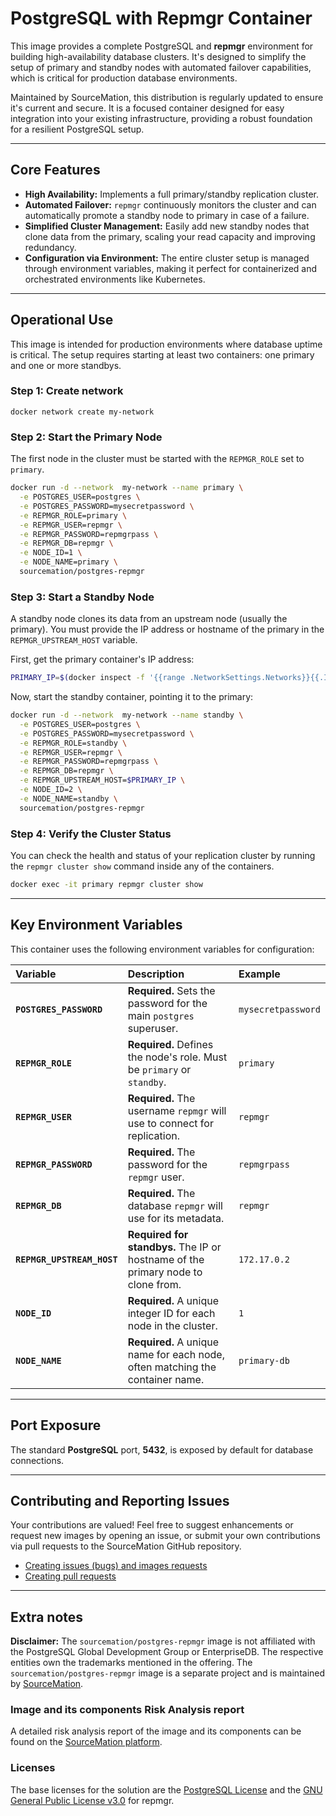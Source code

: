 # PostgreSQL with Repmgr Container

This image provides a complete PostgreSQL and **repmgr** environment for building high-availability database clusters. It's designed to simplify the setup of primary and standby nodes with automated failover capabilities, which is critical for production database environments.

Maintained by SourceMation, this distribution is regularly updated to ensure it's current and secure. It is a focused container designed for easy integration into your existing infrastructure, providing a robust foundation for a resilient PostgreSQL setup.

-----

## Core Features

  * **High Availability:** Implements a full primary/standby replication cluster.
  * **Automated Failover:** `repmgr` continuously monitors the cluster and can automatically promote a standby node to primary in case of a failure.
  * **Simplified Cluster Management:** Easily add new standby nodes that clone data from the primary, scaling your read capacity and improving redundancy.
  * **Configuration via Environment:** The entire cluster setup is managed through environment variables, making it perfect for containerized and orchestrated environments like Kubernetes.

-----

## Operational Use

This image is intended for production environments where database uptime is critical. The setup requires starting at least two containers: one primary and one or more standbys.

### Step 1: Create network
```
docker network create my-network
```

### Step 2: Start the Primary Node

The first node in the cluster must be started with the `REPMGR_ROLE` set to `primary`.

```bash
docker run -d --network  my-network --name primary \
  -e POSTGRES_USER=postgres \
  -e POSTGRES_PASSWORD=mysecretpassword \
  -e REPMGR_ROLE=primary \
  -e REPMGR_USER=repmgr \
  -e REPMGR_PASSWORD=repmgrpass \
  -e REPMGR_DB=repmgr \
  -e NODE_ID=1 \
  -e NODE_NAME=primary \
  sourcemation/postgres-repmgr
```

### Step 3: Start a Standby Node

A standby node clones its data from an upstream node (usually the primary). You must provide the IP address or hostname of the primary in the `REPMGR_UPSTREAM_HOST` variable.

First, get the primary container's IP address:

```bash
PRIMARY_IP=$(docker inspect -f '{{range .NetworkSettings.Networks}}{{.IPAddress}}{{end}}' primary)
```

Now, start the standby container, pointing it to the primary:

```bash
docker run -d --network  my-network --name standby \
  -e POSTGRES_USER=postgres \
  -e POSTGRES_PASSWORD=mysecretpassword \
  -e REPMGR_ROLE=standby \
  -e REPMGR_USER=repmgr \
  -e REPMGR_PASSWORD=repmgrpass \
  -e REPMGR_DB=repmgr \
  -e REPMGR_UPSTREAM_HOST=$PRIMARY_IP \
  -e NODE_ID=2 \
  -e NODE_NAME=standby \
  sourcemation/postgres-repmgr
```

### Step 4: Verify the Cluster Status

You can check the health and status of your replication cluster by running the `repmgr cluster show` command inside any of the containers.

```bash
docker exec -it primary repmgr cluster show
```

-----

## Key Environment Variables

This container uses the following environment variables for configuration:

| Variable | Description | Example |
| :--- | :--- | :--- |
| **`POSTGRES_PASSWORD`** | **Required.** Sets the password for the main `postgres` superuser. | `mysecretpassword` |
| **`REPMGR_ROLE`** | **Required.** Defines the node's role. Must be `primary` or `standby`. | `primary` |
| **`REPMGR_USER`** | **Required.** The username `repmgr` will use to connect for replication. | `repmgr` |
| **`REPMGR_PASSWORD`** | **Required.** The password for the `repmgr` user. | `repmgrpass` |
| **`REPMGR_DB`** | **Required.** The database `repmgr` will use for its metadata. | `repmgr` |
| **`REPMGR_UPSTREAM_HOST`** | **Required for standbys.** The IP or hostname of the primary node to clone from. | `172.17.0.2` |
| **`NODE_ID`** | **Required.** A unique integer ID for each node in the cluster. | `1` |
| **`NODE_NAME`** | **Required.** A unique name for each node, often matching the container name. | `primary-db` |

-----

## Port Exposure

The standard **PostgreSQL** port, **5432**, is exposed by default for database connections.

-----

## Contributing and Reporting Issues

Your contributions are valued\! Feel free to suggest enhancements or request new
images by opening an issue, or submit your own contributions via pull requests
to the SourceMation GitHub repository.

  - [Creating issues (bugs) and images requests](https://github.com/SourceMation/images/issues/new/choose)
  - [Creating pull requests](https://github.com/SourceMation/images/compare)

-----

## Extra notes

**Disclaimer:** The `sourcemation/postgres-repmgr` image is not affiliated with the PostgreSQL Global Development Group or EnterpriseDB. The respective entities own the trademarks mentioned in the offering. The `sourcemation/postgres-repmgr` image is a separate project and is maintained by [SourceMation](https://sourcemation.com).

### Image and its components Risk Analysis report

A detailed risk analysis report of the image and its components can be
found on the [SourceMation
platform](https://www.sourcemation.com/products/b95ab2de-202b-45f2-a2a3-086e64968979/deployments).

### Licenses

The base licenses for the solution are the [PostgreSQL License](https://www.postgresql.org/about/licence/) and the [GNU General Public License v3.0](https://www.gnu.org/licenses/gpl-3.0.en.html) for repmgr.